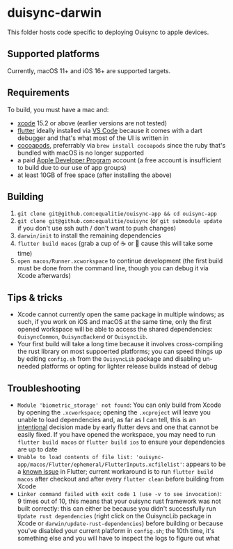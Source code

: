 # duisync-darwin
This folder hosts code specific to deploying Ouisync to apple devices.

## Supported platforms
Currently, macOS 11+ and iOS 16+ are supported targets.

## Requirements
To build, you must have a mac and:

* [xcode](https://apps.apple.com/us/app/xcode/id497799835) 15.2 or above
  (earlier versions are not tested)
* [flutter](https://docs.flutter.dev/release/archive#stable-channel-macos)
  ideally installed via [VS Code](https://code.visualstudio.com/) because it
  comes with a dart debugger and that's what most of the UI is written in
* [cocoapods](https://cocoapods.org/), preferrably via `brew install cocoapods`
  since the ruby that's bundled with macOS is no longer supported
* a paid [Apple Developer Program](https://developer.apple.com/programs/enroll/)
  account (a free account is insufficient to build due to our use of app groups)
* at least 10GB of free space (after installing the above)

## Building
1. `git clone git@github.com:equalitie/ouisync-app && cd ouisync-app`
2. `git clone git@github.com:equalitie/ouisync` (or `git submodule update` if
   you don't use ssh auth / don't want to push changes)
3. `darwin/init` to install the remaining dependencies
4. `flutter build macos` (grab a cup of ☕️ or 🍵 cause this will take some time)
5. `open macos/Runner.xcworkspace` to continue development (the first build must
   be done from the command line, though you can debug it via Xcode afterwards)

## Tips & tricks
* Xcode cannot currently open the same package in multiple windows; as such,
  if you work on iOS and macOS at the same time, only the first opened workspace
  will be able to access the shared dependencies: `OuisyncCommon`,
  `OuisyncBackend` or `OuisyncLib`.
* Your first build will take a long time because it involves cross-compiling
  the rust library on most suppoerted platforms; you can speed things up by
  editing `config.sh` from the `OuisyncLib` package and disabling un-needed
  platforms or opting for lighter release builds instead of debug

## Troubleshooting
* `Module 'biometric_storage' not found`: You can only build from Xcode by
  opening the `.xcworkspace`; opening the `.xcproject` will leave you unable to
  load dependencies and, as far as I can tell, this is an
  [intentional](https://docs.flutter.dev/deployment/ios#review-xcode-project-settings)
  decision made by early flutter devs and one that cannot be easily fixed. If
  you have opened the workspace, you may need to run `flutter build macos` or
  `flutter build ios` to ensure your dependencies are up to date
* `Unable to load contents of file list: 'ouisync-app/macos/Flutter/ephemeral/FlutterInputs.xcfilelist'`:
  appears to be a [known issue](https://github.com/flutter/flutter/issues/115804#issuecomment-1324164871)
  in Flutter; current workaround is to run `flutter build macos` after checkout
  and after every `flutter clean` before building from Xcode
* `Linker command failed with exit code 1 (use -v to see invocation)`:
  9 times out of 10, this means that your ouisync rust framework was not built
  correctly: this can either be because you didn't successfully run
  `Update rust dependencies` (right click on the OuisyncLib package in Xcode or
  `darwin/update-rust-dependencies`) before building or because you've disabled
  your current platform in `config.sh`; the 10th time, it's something else and
  you will have to inspect the logs to figure out what

